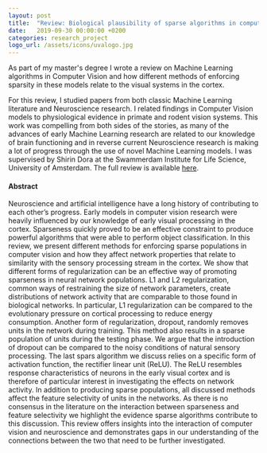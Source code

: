 ```yaml
---
layout: post
title:  "Review: Biological plausibility of sparse algorithms in computer vision"
date:   2019-09-30 00:00:00 +0200
categories: research_project
logo_url: /assets/icons/uvalogo.jpg
---
```

As part of my master's degree I wrote a review on Machine Learning algorithms in Computer Vision and how different methods of enforcing sparsity in these models relate to the visual systems in the cortex. 

For this review, I studied papers from both classic Machine Learning literature and Neuroscience research. I related findings in Computer Vision models to physiological evidence in primate and rodent vision systems. This work was compelling from both sides of the stories, as many of the advances of early Machine Learning research are related to our knowledge of brain functioning and in reverse current Neuroscience research is making a lot of progress through the use of novel Machine Learning models. I was supervised by Shirin Dora at the Swammerdam Institute for Life Science, University of Amsterdam. The full review is available [here](/assets/reports/ReviewGrzelkowski.pdf). 

#### Abstract
Neuroscience and artificial intelligence have a long history of contributing to each other’s progress. Early models in computer vision research were heavily influenced by our knowledge of early visual processing in the cortex. Sparseness quickly proved to be an effective constraint to produce powerful algorithms that were able to perform object classification. In this review, we present different methods for enforcing sparse populations in computer vision and how they affect network properties that relate to similarity with the sensory processing stream in the cortex. We show that different forms of regularization can be an effective way of promoting sparseness in neural network populations. L1 and L2 regularization, common ways of restraining the size of network parameters, create distributions of network activity that are comparable to those found in biological networks. In particular, L1 regularization can be compared to the evolutionary pressure on cortical processing to reduce energy consumption. Another form of regularization, dropout, randomly removes units in the network during training. This method also results in a sparse population of units during the testing phase. We argue that the introduction of dropout can be compared to the noisy conditions of natural sensory processing. The last spars algorithm we discuss relies on a specific form of activation function, the rectifier linear unit (ReLU). The ReLU resembles response characteristics of neurons in the early visual cortex and is therefore of particular interest in investigating the effects on network activity. In addition to producing sparse populations, all discussed methods affect the feature selectivity of units in the networks. As there is no consensus in the literature on the interaction between sparseness and feature selectivity we highlight the evidence sparse algorithms contribute to this discussion. This review offers insights into the interaction of computer vision and neuroscience and demonstrates gaps in our understanding of the connections between the two that need to be further investigated. 